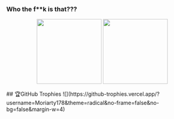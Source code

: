 ### Who the f**k is that???

<p align="center">
  <img height="170" src="https://github-readme-stats.vercel.app/api?username=Moriarty178&count_private=true&theme=radical&custom_title=Stats" />
  <img height="170" src="https://github-readme-stats.vercel.app/api/top-langs/?username=Moriarty178&layout=compact&theme=radical&custom_title=Languages" />
</p>
## 🏆GitHub Trophies
![](https://github-trophies.vercel.app/?username=Moriarty178&theme=radical&no-frame=false&no-bg=false&margin-w=4)
